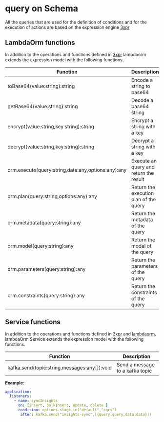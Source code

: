 # query on Schema

All the queries that are used for the definition of conditions and for the execution of actions are based on the expression engine [3xpr](https://www.npmjs.com/package/3xpr)

## LambdaOrm  functions

In addition to the operations and functions defined in [3xpr](https://www.npmjs.com/package/3xpr) lambdaorm extends the expression model with the following functions.

| Function 																									| Description 																|
| --------------------------------------------------------- | ------------------------------------------- |
| toBase64(value:string):string 														| Encode a string to base64 									|
| getBase64(value:string):string 														| Decode a base64 string 											|
| encrypt(value:string,key:string):string 									| Encrypt a string with a key 								|
| decrypt(value:string,key:string):string 									| Decrypt a string with a key 								|
| orm.execute(query:string,data:any,options:any):any 	      | Execute an query and return the result      |
| orm.plan(query:string,options:any):any 							      | Return the execution plan of the query      |
| orm.metadata(query:string):any 											      | Return the metadata of the query 			      |
| orm.model(query:string):any 													    | Return the model of the query 					    |
| orm.parameters(query:string):any 										      | Return the parameters of the query 		      |
| orm.constraints(query:string):any 										    | Return the constraints of the query 		    |

## Service functions

In addition to the operations and functions defined in [3xpr](https://www.npmjs.com/package/3xpr) and [lambdaorm](https://github.com/lambda-orm/lambdaorm/wiki/SchemaDefinition-Queries), lambdaOrm Service extends the expression model with the following functions.

| Function 																									| Description 																|
| --------------------------------------------------------- | ------------------------------------------- |
| kafka.send(topic:string,messages:any[]):void 						  | Send a message to a kafka topic 						|

**Example:**

```yaml
application:
  listeners:
    - name: syncInsights
      on: [insert, bulkInsert, update, delete ]
      condition: options.stage.in("default","cqrs")
       after: kafka.send("insights-sync",[{query:query,data:data}])    
```
